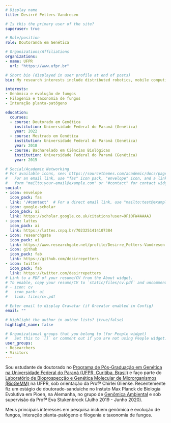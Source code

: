 ```yaml
---
# Display name
title: Desirrê Petters-Vandresen

# Is this the primary user of the site?
superuser: true

# Role/position
role: Doutoranda em Genética

# Organizations/Affiliations
organizations:
- name: UFPR
  url: "https://www.ufpr.br"

# Short bio (displayed in user profile at end of posts)
bio: My research interests include distributed robotics, mobile computing and programmable matter.

interests:
- Genômica e evolução de fungos
- Filogenia e taxonomia de fungos
- Interação planta-patógeno

education:
  courses:
  - course: Doutorado em Genética
    institution: Universidade Federal do Paraná (Genética)
    year: 2022
  - course: Mestrado em Genética
    institution: Universidade Federal do Paraná (Genética)
    year: 2018
  - course: Bacharelado em Ciências Biológicas
    institution: Universidade Federal do Paraná (Genética)
    year: 2015

# Social/Academic Networking
# For available icons, see: https://sourcethemes.com/academic/docs/page-builder/#icons
#   For an email link, use "fas" icon pack, "envelope" icon, and a link in the
#   form "mailto:your-email@example.com" or "#contact" for contact widget.
social:
- icon: envelope
  icon_pack: fas
  link: '/#contact'  # For a direct email link, use "mailto:test@example.org".
- icon: google-scholar
  icon_pack: ai
  link: https://scholar.google.co.uk/citations?user=9FiOFW4AAAAJ
- icon: lattes
  icon_pack: ai
  link: https://lattes.cnpq.br/7023251414107384
- icon: researchgate
  icon_pack: ai
  link: https://www.researchgate.net/profile/Desirre_Petters-Vandresen
- icon: github
  icon_pack: fab
  link: https://github.com/desirrepetters
- icon: twitter
  icon_pack: fab
  link: https://twitter.com/desirrepetters
# Link to a PDF of your resume/CV from the About widget.
# To enable, copy your resume/CV to `static/files/cv.pdf` and uncomment the lines below.
# - icon: cv
#   icon_pack: ai
#   link: files/cv.pdf

# Enter email to display Gravatar (if Gravatar enabled in Config)
email: ""

# Highlight the author in author lists? (true/false)
highlight_name: false

# Organizational groups that you belong to (for People widget)
#   Set this to `[]` or comment out if you are not using People widget.
user_groups:
- Researchers
- Visitors
---
```


Sou estudante de doutorado no [Programa de Pós-Graduação em Genética na Universidade Federal do Paraná (UFPR, Curitiba, Brasil)](https://www.bio.ufpr.br/portal/ppggenetica/) e faço parte do [Laboratório de Bioprospecção e Genética Molecular de Microrganismos (BioGeMM)](https://www.bio.ufpr.br/portal/biogemm/) na UFPR, sob orientação da Profª Chirlei Glienke. Recentemente fiz um estágio de doutorado-sanduíche no Instuto Max Planck de Biologia Evolutiva em Ploen, na Alemanha, no grupo de [Genômica Ambiental](https://web.evolbio.mpg.de/envgen/) e sob supervisão da Profª Eva Stukenbrock (Julho 2019 - Junho 2020).

Meus principais interesses em pesquisa incluem genômica e evolução de fungos, interação planta-patógeno e filogenia e taxonomia de fungos. 
